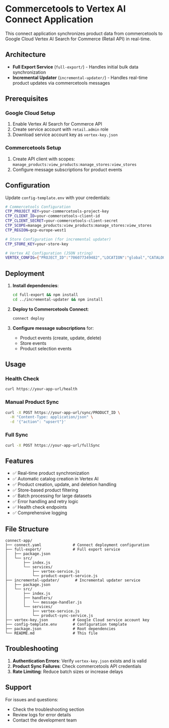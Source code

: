 # Commercetools to Vertex AI Connect Application

This connect application synchronizes product data from commercetools to Google Cloud Vertex AI Search for Commerce (Retail API) in real-time.

## Architecture

- **Full Export Service** (`full-export/`) - Handles initial bulk data synchronization
- **Incremental Updater** (`incremental-updater/`) - Handles real-time product updates via commercetools messages

## Prerequisites

### Google Cloud Setup
1. Enable Vertex AI Search for Commerce API
2. Create service account with `retail.admin` role
3. Download service account key as `vertex-key.json`

### Commercetools Setup
1. Create API client with scopes: `manage_products:view_products:manage_stores:view_stores`
2. Configure message subscriptions for product events

## Configuration

Update `config-template.env` with your credentials:

```bash
# Commercetools Configuration
CTP_PROJECT_KEY=your-commercetools-project-key
CTP_CLIENT_ID=your-commercetools-client-id
CTP_CLIENT_SECRET=your-commercetools-client-secret
CTP_SCOPE=manage_products:view_products:manage_stores:view_stores
CTP_REGION=gcp-europe-west1

# Store Configuration (for incremental updater)
CTP_STORE_KEY=your-store-key

# Vertex AI Configuration (JSON string)
VERTEX_CONFIG={"PROJECT_ID":"706077349482","LOCATION":"global","CATALOG_ID":"default_catalog","BRANCH_ID":"0","KEY_FILE_PATH":"vertex-key.json"}
```

## Deployment

1. **Install dependencies**:
   ```bash
   cd full-export && npm install
   cd ../incremental-updater && npm install
   ```

2. **Deploy to Commercetools Connect**:
   ```bash
   connect deploy
   ```

3. **Configure message subscriptions** for:
   - Product events (create, update, delete)
   - Store events
   - Product selection events

## Usage

### Health Check
```bash
curl https://your-app-url/health
```

### Manual Product Sync
```bash
curl -X POST https://your-app-url/sync/PRODUCT_ID \
  -H "Content-Type: application/json" \
  -d '{"action": "upsert"}'
```

### Full Sync
```bash
curl -X POST https://your-app-url/fullSync
```

## Features

- ✅ Real-time product synchronization
- ✅ Automatic catalog creation in Vertex AI
- ✅ Product creation, update, and deletion handling
- ✅ Store-based product filtering
- ✅ Batch processing for large datasets
- ✅ Error handling and retry logic
- ✅ Health check endpoints
- ✅ Comprehensive logging

## File Structure

```
connect-app/
├── connect.yaml              # Connect deployment configuration
├── full-export/              # Full export service
│   ├── package.json
│   └── src/
│       ├── index.js
│       └── services/
│           ├── vertex-service.js
│           └── product-export-service.js
├── incremental-updater/       # Incremental updater service
│   ├── package.json
│   └── src/
│       ├── index.js
│       ├── handlers/
│       │   └── message-handler.js
│       └── services/
│           ├── vertex-service.js
│           └── product-sync-service.js
├── vertex-key.json           # Google Cloud service account key
├── config-template.env       # Configuration template
├── package.json              # Root dependencies
└── README.md                 # This file
```

## Troubleshooting

1. **Authentication Errors**: Verify `vertex-key.json` exists and is valid
2. **Product Sync Failures**: Check commercetools API credentials
3. **Rate Limiting**: Reduce batch sizes or increase delays

## Support

For issues and questions:
- Check the troubleshooting section
- Review logs for error details
- Contact the development team 